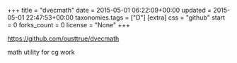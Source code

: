 +++
title = "dvecmath"
date = 2015-05-01 06:22:09+00:00
updated = 2015-05-01 22:47:53+00:00
taxonomies.tags = ["D"]
[extra]
css = "github"
start = 0
forks_count = 0
license = "None"
+++

<https://github.com/ousttrue/dvecmath>

math utility for cg work

